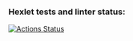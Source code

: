 ### Hexlet tests and linter status:
[![Actions Status](https://github.com/Hohlyandiya/frontend-project-11/actions/workflows/hexlet-check.yml/badge.svg)](https://github.com/Hohlyandiya/frontend-project-11/actions)